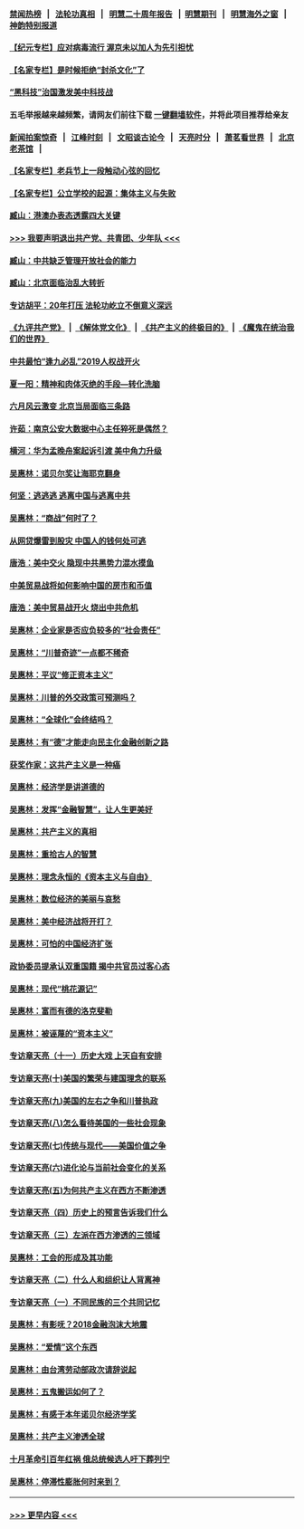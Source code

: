 #### [禁闻热榜](热点新闻.md?=0)  &nbsp;&nbsp;|&nbsp;&nbsp; [法轮功真相](https://github.com/gfw-breaker/truth/blob/master/README.md?=0) &nbsp;&nbsp;|&nbsp;&nbsp; [明慧二十周年报告](https://github.com/gfw-breaker/mh-reports/blob/master/README.md?=0) &nbsp;&nbsp;|&nbsp;&nbsp;[明慧期刊](https://github.com/gfw-breaker/mh-qikan) &nbsp;&nbsp;|&nbsp;&nbsp; [明慧海外之窗](https://github.com/gfw-breaker/mh-news/blob/master/README.md?=0) &nbsp;&nbsp;|&nbsp;&nbsp; [神韵特别报道](https://github.com/gfw-breaker/mh-news/blob/master/shenyun.md?=0)
#### [【纪元专栏】应对病毒流行 渥京未以加人为先引担忧](../pages/nsc423/n11875714.md?t=03101531) 
#### [【名家专栏】是时候拒绝“封杀文化”了](../pages/nsc423/n11814093.md?t=03101531) 
#### [“黑科技”治国激发美中科技战](../pages/nsc423/n11638056.md?t=03101531) 
#### 五毛举报越来越频繁，请网友们前往下载 [一键翻墙软件](https://github.com/gfw-breaker/ssr-accounts)，并将此项目推荐给亲友
#### [新闻拍案惊奇](https://github.com/gfw-breaker/banned-news/blob/master/pages/link4.md) &nbsp;&nbsp;|&nbsp;&nbsp; [江峰时刻](https://github.com/gfw-breaker/banned-news/blob/master/pages/link4.md) &nbsp;&nbsp;|&nbsp;&nbsp; [文昭谈古论今](https://github.com/gfw-breaker/banned-news/blob/master/pages/link4.md) &nbsp;&nbsp;|&nbsp;&nbsp; [天亮时分](https://github.com/gfw-breaker/banned-news/blob/master/pages/link4.md) &nbsp;&nbsp;|&nbsp;&nbsp; [萧茗看世界](https://github.com/gfw-breaker/banned-news/blob/master/pages/link4.md) &nbsp;&nbsp;|&nbsp;&nbsp; [北京老茶馆](https://github.com/gfw-breaker/banned-news/blob/master/pages/link4.md) &nbsp;&nbsp;|&nbsp;&nbsp; 
#### [【名家专栏】老兵节上一段触动心弦的回忆](../pages/nsc423/n11646016.md?t=03101531) 
#### [【名家专栏】公立学校的起源：集体主义与失败](../pages/nsc423/n11601833.md?t=03101531) 
#### [臧山：港澳办表态透露四大关键](../pages/nsc423/n11421628.md?t=03101531) 
#### [>>> 我要声明退出共产党、共青团、少年队 <<<](https://github.com/begood0513/goodnews/blob/master/quit/letter.md) 
#### [臧山：中共缺乏管理开放社会的能力](../pages/nsc423/n11407457.md?t=03101531) 
#### [臧山：北京面临治乱大转折](../pages/nsc423/n11406895.md?t=03101531) 
#### [专访胡平：20年打压 法轮功屹立不倒意义深远](../pages/nsc423/n11398800.md?t=03101531) 
#### [《九评共产党》](https://github.com/begood0513/9ping.md/blob/master/README.md) &nbsp;|&nbsp; [《解体党文化》](../../../../jtdwh.md/blob/master/README.md)  &nbsp;|&nbsp; [《共产主义的终极目的》](../../../../gczydzjmd.md/blob/master/README.md) &nbsp;|&nbsp; [《魔鬼在统治我们的世界》](../../../../mgztzwmdsj.md/blob/master/README.md) 
#### [中共最怕“逢九必乱”2019人权战开火](../pages/nsc423/n11385248.md?t=03101531) 
#### [夏一阳：精神和肉体灭绝的手段—转化洗脑](../pages/nsc423/n11368250.md?t=03101531) 
#### [六月风云激变 北京当局面临三条路](../pages/nsc423/n11313668.md?t=03101531) 
#### [许茹：南京公安大数据中心主任猝死是偶然？](../pages/nsc423/n11064744.md?t=03101531) 
#### [横河：华为孟晚舟案起诉引渡 美中角力升级](../pages/nsc423/n11027230.md?t=03101531) 
#### [吴惠林：诺贝尔奖让海耶克翻身](../pages/nsc423/n10890049.md?t=03101531) 
#### [何坚：逃逃逃 逃离中国与逃离中共](../pages/nsc423/n10592891.md?t=03101531) 
#### [吴惠林：“商战”何时了？](../pages/nsc423/n10573558.md?t=03101531) 
#### [从网贷爆雷到股灾 中国人的钱何处可逃](../pages/nsc423/n10572800.md?t=03101531) 
#### [唐浩：美中交火 隐现中共黑势力混水摸鱼](../pages/nsc423/n10544040.md?t=03101531) 
#### [中美贸易战将如何影响中国的房市和币值](../pages/nsc423/n10543697.md?t=03101531) 
#### [唐浩：美中贸易战开火 烧出中共危机](../pages/nsc423/n10540126.md?t=03101531) 
#### [吴惠林：企业家是否应负较多的“社会责任”](../pages/nsc423/n10535022.md?t=03101531) 
#### [吴惠林：“川普奇迹”一点都不稀奇](../pages/nsc423/n10512808.md?t=03101531) 
#### [吴惠林：平议“修正资本主义”](../pages/nsc423/n10495724.md?t=03101531) 
#### [吴惠林：川普的外交政策可预测吗？](../pages/nsc423/n10462387.md?t=03101531) 
#### [吴惠林：“全球化”会终结吗？](../pages/nsc423/n10452838.md?t=03101531) 
#### [吴惠林：有“德”才能走向民主化金融创新之路](../pages/nsc423/n10432292.md?t=03101531) 
#### [获奖作家：这共产主义是一种癌](../pages/nsc423/n10431541.md?t=03101531) 
#### [吴惠林：经济学是讲道德的](../pages/nsc423/n10398014.md?t=03101531) 
#### [吴惠林：发挥“金融智慧”，让人生更美好](../pages/nsc423/n10375019.md?t=03101531) 
#### [吴惠林：共产主义的真相](../pages/nsc423/n10351394.md?t=03101531) 
#### [吴惠林：重拾古人的智慧](../pages/nsc423/n10337691.md?t=03101531) 
#### [吴惠林：理念永恒的《资本主义与自由》](../pages/nsc423/n10316274.md?t=03101531) 
#### [吴惠林：数位经济的美丽与哀愁](../pages/nsc423/n10292946.md?t=03101531) 
#### [吴惠林：美中经济战将开打？](../pages/nsc423/n10258825.md?t=03101531) 
#### [吴惠林：可怕的中国经济扩张](../pages/nsc423/n10219147.md?t=03101531) 
#### [政协委员提承认双重国籍 揭中共官员过客心态](../pages/nsc423/n10208809.md?t=03101531) 
#### [吴惠林：现代“桃花源记”](../pages/nsc423/n10185234.md?t=03101531) 
#### [吴惠林：富而有德的洛克斐勒](../pages/nsc423/n10142264.md?t=03101531) 
#### [吴惠林：被诬蔑的“资本主义”](../pages/nsc423/n10124816.md?t=03101531) 
#### [专访章天亮（十一）历史大戏 上天自有安排](../pages/nsc423/n10094905.md?t=03101531) 
#### [专访章天亮(十)美国的繁荣与建国理念的联系](../pages/nsc423/n10094899.md?t=03101531) 
#### [专访章天亮(九)美国的左右之争和川普执政](../pages/nsc423/n10094889.md?t=03101531) 
#### [专访章天亮(八)怎么看待美国的一些社会现象](../pages/nsc423/n10094857.md?t=03101531) 
#### [专访章天亮(七)传统与现代——美国价值之争](../pages/nsc423/n10093140.md?t=03101531) 
#### [专访章天亮(六)进化论与当前社会变化的关系](../pages/nsc423/n10092036.md?t=03101531) 
#### [专访章天亮(五)为何共产主义在西方不断渗透](../pages/nsc423/n10083620.md?t=03101531) 
#### [专访章天亮（四）历史上的预言告诉我们什么](../pages/nsc423/n10083606.md?t=03101531) 
#### [专访章天亮（三）左派在西方渗透的三领域](../pages/nsc423/n10081115.md?t=03101531) 
#### [吴惠林：工会的形成及其功能](../pages/nsc423/n10080633.md?t=03101531) 
#### [专访章天亮（二）什么人和组织让人背离神](../pages/nsc423/n10076637.md?t=03101531) 
#### [专访章天亮（一）不同民族的三个共同记忆](../pages/nsc423/n10074188.md?t=03101531) 
#### [吴惠林：有影呒？2018金融泡沫大地震](../pages/nsc423/n10040534.md?t=03101531) 
#### [吴惠林：“爱情”这个东西](../pages/nsc423/n10019423.md?t=03101531) 
#### [吴惠林：由台湾劳动部政次请辞说起](../pages/nsc423/n9979679.md?t=03101531) 
#### [吴惠林：五鬼搬运如何了？](../pages/nsc423/n9925338.md?t=03101531) 
#### [吴惠林：有感于本年诺贝尔经济学奖](../pages/nsc423/n9871883.md?t=03101531) 
#### [吴惠林：共产主义渗透全球](../pages/nsc423/n9812748.md?t=03101531) 
#### [十月革命引百年红祸 俄总统候选人吁下葬列宁](../pages/nsc423/n9810182.md?t=03101531) 
#### [吴惠林：停滞性膨胀何时来到？](../pages/nsc423/n9764136.md?t=03101531) 

----
#### [ >>> 更早内容 <<< ](../indexes/nsc423-earlier.md)
